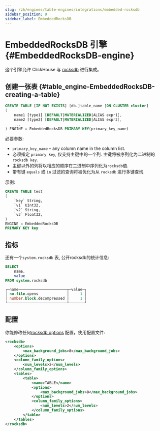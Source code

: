 ```yaml
---
slug: /zh/engines/table-engines/integrations/embedded-rocksdb
sidebar_position: 9
sidebar_label: EmbeddedRocksDB
---
```


# EmbeddedRocksDB 引擎 {#EmbeddedRocksDB-engine}

这个引擎允许 ClickHouse 与 [rocksdb](http://rocksdb.org/) 进行集成。

## 创建一张表 {#table_engine-EmbeddedRocksDB-creating-a-table}

``` sql
CREATE TABLE [IF NOT EXISTS] [db.]table_name [ON CLUSTER cluster]
(
    name1 [type1] [DEFAULT|MATERIALIZED|ALIAS expr1],
    name2 [type2] [DEFAULT|MATERIALIZED|ALIAS expr2],
    ...
) ENGINE = EmbeddedRocksDB PRIMARY KEY(primary_key_name)
```

必要参数:

-  `primary_key_name` – any column name in the column list.
- 必须指定 `primary key`, 仅支持主键中的一个列. 主键将被序列化为二进制的`rocksdb key`.
- 主键以外的列将以相应的顺序在二进制中序列化为`rocksdb`值.
- 带有键 `equals` 或 `in` 过滤的查询将被优化为从 `rocksdb` 进行多键查询.

示例:

``` sql
CREATE TABLE test
(
    `key` String,
    `v1` UInt32,
    `v2` String,
    `v3` Float32,
)
ENGINE = EmbeddedRocksDB
PRIMARY KEY key
```
## 指标

还有一个`system.rocksdb` 表, 公开rocksdb的统计信息:

```sql
SELECT
    name,
    value
FROM system.rocksdb

┌─name──────────────────────┬─value─┐
│ no.file.opens             │     1 │
│ number.block.decompressed │     1 │
└───────────────────────────┴───────┘
```

## 配置

你能修改任何[rocksdb options](https://github.com/facebook/rocksdb/wiki/Option-String-and-Option-Map) 配置，使用配置文件:

```xml
<rocksdb>
    <options>
        <max_background_jobs>8</max_background_jobs>
    </options>
    <column_family_options>
        <num_levels>2</num_levels>
    </column_family_options>
    <tables>
        <table>
            <name>TABLE</name>
            <options>
                <max_background_jobs>8</max_background_jobs>
            </options>
            <column_family_options>
                <num_levels>2</num_levels>
            </column_family_options>
        </table>
    </tables>
</rocksdb>
```
